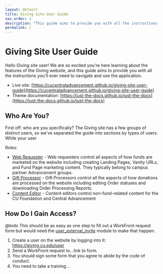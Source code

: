 ```yaml
---
layout: default
title: Giving Site User Guide
nav_order: 1
description: "This guide aims to provide you with all the instructions you'll ever need to navigate the Giving website."
permalink: /
---
```


# Giving Site User Guide

Hello Giving site user! We are so excited you're here learning about the features of the Giving website, and this 
guide aims to provide you with all the instructions you'll ever need to navigate and use the application.

- Live site: [https://cucentraladvancement.github.io/giving-site-user-guide](https://cucentraladvancement.github.io/giving-site-user-guide)
- Theme documentation: [https://just-the-docs.github.io/just-the-docs](https://just-the-docs.github.io/just-the-docs)

## Who Are You?

First off: who are you specifically? The Giving site has a few groups of distinct users, so we've separated the guide
into sections by types of users. While your user 

Roles:
- [Web Requester](/web_requester/README.md) - Web requesters control all aspects of how funds are 
  marketed on the website including creating Landing Pages, Vanity URLs, and Fund Page marketing content. They 
  typically belong to campus partner Advancement groups. 
- [Gift Processor](/gift_processor/README.md) - Gift Processors control all the aspects of how donations are 
  processed on the website including editing Order statuses and downloading Order Processing Reports.
- [Content Editor](/content_editor/README.md) - Content editors control non-fund-related content for the CU Foundation and 
  Central Advancement

## How Do I Gain Access?

@todo This should be as easy as one step to fill out a WorkFront request form but would need the 
[user_external_invite](https://www.drupal.org/project/user_external_invite) module to make that happen.

1. Create a user on the website by logging into it: https://giving.cu.edu/user
2. Send a WorkFront request to...link to form.
3. You should sign some form that you agree to abide by the code of conduct.
4. You need to take a training...
